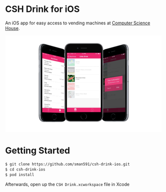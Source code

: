 # CSH Drink for iOS

An iOS app for easy access to vending machines at [Computer Science House](//csh.rit.edu).

![CSH Drink Screenshot](/CSH-Drink.png?raw=true)

# Getting Started

```bash
$ git clone https://github.com/sman591/csh-drink-ios.git
$ cd csh-drink-ios
$ pod install
```

Afterwards, open up the `CSH Drink.xcworkspace` file in Xcode
